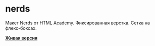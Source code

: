 # nerds
Макет Nerds от HTML Academy. Фиксированная верстка. Сетка на флекс-боксах.

<a href="https://polisonik.github.io/nerds/"><b>Живая версия</b></a>
